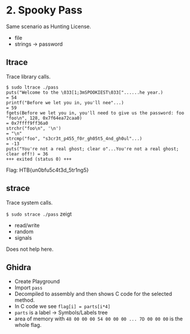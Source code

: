# 2. Spooky Pass

Same scenario as Hunting License.

* file
* strings -> password

## ltrace

Trace library calls.

```[bash]
$ sudo ltrace ./pass
puts("Welcome to the \033[1;3mSPOOKIEST\033["......he year.)                   = 54
printf("Before we let you in, you'll nee"...)                                  = 59
fgets(Before we let you in, you'll need to give us the password: foo
"foo\n", 128, 0x7f64ea72caa0)                                                  = 0x7ffff9ff36a0
strchr("foo\n", '\n')                                                          = "\n"
strcmp("foo", "s3cr3t_p455_f0r_gh05t5_4nd_gh0ul"...)                           = -13
puts("You're not a real ghost; clear o"...You're not a real ghost; clear off!) = 36
+++ exited (status 0) +++
```

Flag: HTB{un0bfu5c4t3d_5tr1ng5}

## strace

Trace system calls.

`$ sudo strace ./pass` zeigt

* read/write
* random
* signals

Does not help here.

## Ghidra

* Create Playground
* Import `pass`
* Decompiled to assembly and then shows C code for the selected method.
* In C code we see `flag[i] = parts[i*4]`
* `parts` is a label -> Symbols/Labels tree
* area of memory with `48 00 00 00 54 00 00 00 ... 7D 00 00 00` is the whole flag.
